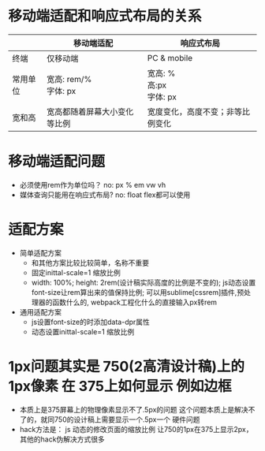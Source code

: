 # 移动端适配和响应式布局的关系
|     | 移动端适配  | 响应式布局  |
|  ----  | ----  | ----  |
| 终端  | 仅移动端 | PC & mobile |
| 常用单位  | 宽高: rem/%<br />字体: px | 宽高: %<br /> 高:px<br /> 字体: px |
| 宽和高  | 宽高都随着屏幕大小变化等比例 | 宽度变化，高度不变；非等比例变化 |

# 移动端适配问题
* 必须使用rem作为单位吗？ no:  px % em vw vh 
* 媒体查询只能用在响应式布局? no: float flex都可以使用 

# 适配方案
* 简单适配方案
  * 和其他方案比较比较简单，名称不重要  
  * 固定inittal-scale=1 缩放比例
  * width: 100%; height: 2rem(设计稿实际高度的比例是不变的); js动态设置font-size让rem算出来的值保持比例; 可以用sublime[cssrem]插件,预处理器的函数什么的, webpack工程化什么的直接输入px转rem
* 通用适配方案
  * js设置font-size的时添加data-dpr属性
  * 动态设置inittal-scale=1 缩放比例

# 1px问题其实是 750(2高清设计稿)上的1px像素 在 375上如何显示 例如边框
* 本质上是375屏幕上的物理像素显示不了.5px的问题 这个问题本质上是解决不了的，就同750的设计稿上需要显示一个.5px一个 硬件问题
* hack方法是： js 动态的修改页面的缩放比例 让750的1px在375上显示2px，其他的hack伪解决方式很多